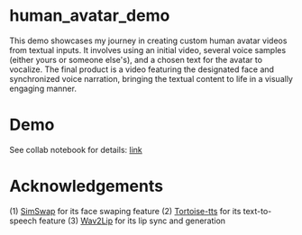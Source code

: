 # human_avatar_demo

This demo showcases my journey in creating custom human avatar videos from textual inputs. It involves using an initial video, several voice samples (either yours or someone else's), and a chosen text for the avatar to vocalize. The final product is a video featuring the designated face and synchronized voice narration, bringing the textual content to life in a visually engaging manner.

# Demo
See collab notebook for details: [link](https://colab.research.google.com/drive/1TrVRTopzcuJH2dpgBsLD_J77uEjA35UJ?usp=sharing)


# Acknowledgements
(1) [SimSwap](https://arxiv.org/pdf/2106.06340.pdf) for its face swaping feature
(2) [Tortoise-tts](https://github.com/neonbjb/tortoise-tts/tree/main) for its text-to-speech feature
(3) [Wav2Lip](https://arxiv.org/pdf/2008.10010.pdf) for its lip sync and generation
